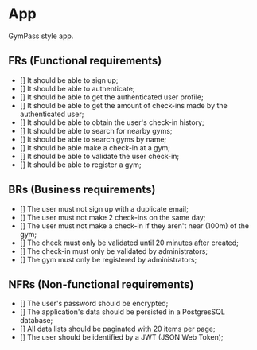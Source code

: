 # App

GymPass style app.

## FRs (Functional requirements)

- [] It should be able to sign up;
- [] It should be able to authenticate;
- [] It should be able to get the authenticated user profile;
- [] It should be able to get the amount of check-ins made by the authenticated user;
- [] It should be able to obtain the user's check-in history;
- [] It should be able to search for nearby gyms;
- [] It should be able to search gyms by name;
- [] It should be able make a check-in at a gym;
- [] It should be able to validate the user check-in;
- [] It should be able to register a gym;

## BRs (Business requirements)

- [] The user must not sign up with a duplicate email;
- [] The user must not make 2 check-ins on the same day;
- [] The user must not make a check-in if they aren't near (100m) of the gym;
- [] The check must only be validated until 20 minutes after created;
- [] The check-in must only be validated by administrators;
- [] The gym must only be registered by administrators;

## NFRs (Non-functional requirements)

- [] The user's password should be encrypted;
- [] The application's data should be persisted in a PostgresSQL database;
- [] All data lists should be paginated with 20 items per page;
- [] The user should be identified by a JWT (JSON Web Token);
